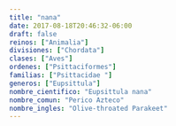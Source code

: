 ```yaml
---
title: "nana"
date: 2017-08-18T20:46:32-06:00
draft: false
reinos: ["Animalia"]
divisiones: ["Chordata"]
clases: ["Aves"]
ordenes: ["Psittaciformes"]
familias: ["Psittacidae "]
generos: ["Eupsittula"]
nombre_cientifico: "Eupsittula nana"
nombre_comun: "Perico Azteco"
nombre_ingles: "Olive-throated Parakeet"
---
```

